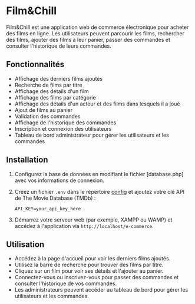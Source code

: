 # Film&Chill

Film&Chill est une application web de commerce électronique pour acheter des films en ligne. Les utilisateurs peuvent parcourir les films, rechercher des films, ajouter des films à leur panier, passer des commandes et consulter l'historique de leurs commandes.

## Fonctionnalités

- Affichage des derniers films ajoutés
- Recherche de films par titre
- Affichage des détails d'un film
- Affichage des films par catégorie
- Affichage des détails d'un acteur et des films dans lesquels il a joué
- Ajout de films au panier
- Validation des commandes
- Affichage de l'historique des commandes
- Inscription et connexion des utilisateurs
- Tableau de bord administrateur pour gérer les utilisateurs et les commandes

## Installation

1. Configurez la base de données en modifiant le fichier [database.php] avec vos informations de connexion.

2. Créez un fichier `.env` dans le répertoire [config](http://_vscodecontentref_/2) et ajoutez votre clé API de The Movie Database (TMDb) :
    ```
    API_KEY=your_api_key_here
    ```

3. Démarrez votre serveur web (par exemple, XAMPP ou WAMP) et accédez à l'application via `http://localhost/e-commerce`.

## Utilisation

- Accédez à la page d'accueil pour voir les derniers films ajoutés.
- Utilisez la barre de recherche pour trouver des films par titre.
- Cliquez sur un film pour voir ses détails et l'ajouter au panier.
- Connectez-vous ou inscrivez-vous pour passer des commandes et consulter l'historique de vos commandes.
- Les administrateurs peuvent accéder au tableau de bord pour gérer les utilisateurs et les commandes.

